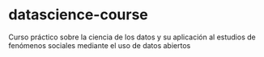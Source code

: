 # datascience-course
Curso práctico sobre la ciencia de los datos y su aplicación al estudios de fenómenos sociales mediante el uso de datos abiertos
